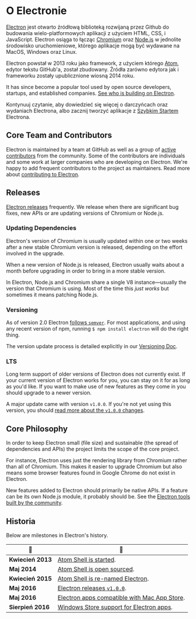 # O Electronie

[Electron](https://electronjs.org) jest otwarto źródłową biblioteką rozwijaną przez Github do budowania wielo-platformowych aplikacji z użyciem HTML, CSS, i JavaScript. Electron osiąga to łącząc [Chromium](https://www.chromium.org/Home) oraz [Node.js](https://nodejs.org) w jednolite środowisko uruchomieniowe, którego aplikacje mogą być wydawane na MacOS, Windows oraz Linux.

Electron powstał w 2013 roku jako framework, z użyciem którego [Atom](https://atom.io), edytor tekstu GitHub'a, został zbudowany. Źródła zarówno edytora jak i frameworku zostały upublicznione wiosną 2014 roku.

It has since become a popular tool used by open source developers, startups, and established companies. [See who is building on Electron](https://electronjs.org/apps).

Kontynuuj czytanie, aby dowiedzieć się więcej o darczyńcach oraz wydaniach Electrona, albo zacznij tworzyć aplikacje z [Szybkim Startem](quick-start.md) Electrona.

## Core Team and Contributors

Electron is maintained by a team at GitHub as well as a group of [active contributors](https://github.com/electron/electron/graphs/contributors) from the community. Some of the contributors are individuals and some work at larger companies who are developing on Electron. We're happy to add frequent contributors to the project as maintainers. Read more about [contributing to Electron](https://github.com/electron/electron/blob/master/CONTRIBUTING.md).

## Releases

[Electron releases](https://github.com/electron/electron/releases) frequently. We release when there are significant bug fixes, new APIs or are updating versions of Chromium or Node.js.

### Updating Dependencies

Electron's version of Chromium is usually updated within one or two weeks after a new stable Chromium version is released, depending on the effort involved in the upgrade.

When a new version of Node.js is released, Electron usually waits about a month before upgrading in order to bring in a more stable version.

In Electron, Node.js and Chromium share a single V8 instance—usually the version that Chromium is using. Most of the time this *just works* but sometimes it means patching Node.js.

### Versioning

As of version 2.0 Electron [follows `semver`](http://semver.org). For most applications, and using any recent version of npm, running `$ npm install electron` will do the right thing.

The version update process is detailed explicitly in our [Versioning Doc](electron-versioning.md).

### LTS

Long term support of older versions of Electron does not currently exist. If your current version of Electron works for you, you can stay on it for as long as you'd like. If you want to make use of new features as they come in you should upgrade to a newer version.

A major update came with version `v1.0.0`. If you're not yet using this version, you should [read more about the `v1.0.0` changes](https://electronjs.org/blog/electron-1-0).

## Core Philosophy

In order to keep Electron small (file size) and sustainable (the spread of dependencies and APIs) the project limits the scope of the core project.

For instance, Electron uses just the rendering library from Chromium rather than all of Chromium. This makes it easier to upgrade Chromium but also means some browser features found in Google Chrome do not exist in Electron.

New features added to Electron should primarily be native APIs. If a feature can be its own Node.js module, it probably should be. See the [Electron tools built by the community](https://electronjs.org/community).

## Historia

Below are milestones in Electron's history.

| :calendar:        | :tada:                                                                                                              |
| ----------------- | ------------------------------------------------------------------------------------------------------------------- |
| **Kwiecień 2013** | [Atom Shell is started](https://github.com/electron/electron/commit/6ef8875b1e93787fa9759f602e7880f28e8e6b45).      |
| **Maj 2014**      | [Atom Shell is open sourced](http://blog.atom.io/2014/05/06/atom-is-now-open-source.html).                          |
| **Kwiecień 2015** | [Atom Shell is re-named Electron](https://github.com/electron/electron/pull/1389).                                  |
| **Maj 2016**      | [Electron releases `v1.0.0`](https://electronjs.org/blog/electron-1-0).                                             |
| **Maj 2016**      | [Electron apps compatible with Mac App Store](https://electronjs.org/docs/tutorial/mac-app-store-submission-guide). |
| **Sierpień 2016** | [Windows Store support for Electron apps](https://electronjs.org/docs/tutorial/windows-store-guide).                |
